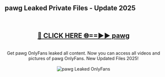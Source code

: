 <h2>pawg Leaked Private Files - Update 2025</h2>
<br>
<div align="center">
<h2><a href="https://cliphot.my.id/pawg" rel="nofollow">🔴 CLICK HERE 🌐==►► pawg</a></h2>
<br>
Get pawg OnlyFans leaked all content. Now you can access all videos and pictures of pawg OnlyFans. New Updated Files 2025!
<br>
<br>
<a href="https://cliphot.my.id/pawg" rel="nofollow" data-target="animated-image.originalLink"><img src="https://i.ibb.co.com/WyWwxjT/player-gif2.gif" alt="pawg Leaked OnlyFans" style="max-width: 100%; display: inline-block;" data-target="animated-image.originalImage"></a>
</div>
<br>